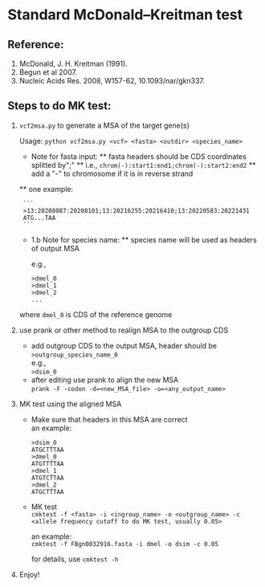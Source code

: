 
#             Standard McDonald–Kreitman test

## Reference:
   1. McDonald, J. H. Kreitman (1991).  
   2. Begun et al 2007.  
   3. Nucleic Acids Res. 2008, W157-62, 10.1093/nar/gkn337.  

## Steps to do MK test:  
1. `vcf2msa.py` to generate a MSA of the target gene(s)

    Usage: `python vcf2msa.py <vcf> <fasta> <outdir> <species_name>`

    * Note for fasta input:
     ** fasta headers should be CDS coordinates splitted by";"
     ** i.e., `chrom(-):start1:end1;chrom(-):start2:end2`
     ** add a "-" to chromosome if it is in reverse strand

     ** one example: 

        ```
        >13:20208087:20208101;13:20216255:20216410;13:20220583:20221431
        ATG...TAA
        ```


    * 1.b Note for species name:
    ** species name will be used as headers of output MSA

        e.g.,
        ```
        >dmel_0
        >dmel_1
        >dmel_2
        ...
        ```

    where `dmel_0` is CDS of the reference genome



2. use prank or other method to realign MSA to the outgroup CDS  
    * add outgroup CDS to the output MSA, header should be
        `>outgroup_species_name_0`  
        e.g.,  
        `>dsim_0`  
    * after editing use prank to align the new MSA  
        `prank -F -codon -d=<new_MSA_file> -o=<any_output_name>`  

3. MK test using the aligned MSA  
    * Make sure that headers in this MSA are correct  
        an example:  
        ```
        >dsim_0
        ATGCTTTAA
        >dmel_0
        ATGTTTTAA
        >dmel_1
        ATGTCTTAA
        >dmel_2
        ATGCTTTAA
        ```  
    * MK test  
        `cmktest -f <fasta> -i <ingroup_name> -o <outgroup_name> -c <allele frequency cutoff to do MK test, usually 0.05>`  

        an example:  
        `cmktest -f FBgn0032916.fasta -i dmel -o dsim -c 0.05`  
         
        for details, use `cmktest -h`  
4. Enjoy!
